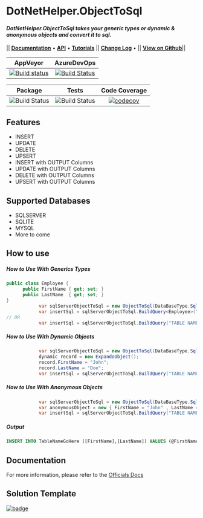 # DotNetHelper.ObjectToSql

#### *DotNetHelper.ObjectToSql takes your generic types or dynamic & anonymous objects and convert it to sql.* 

|| [**Documentation**][Docs] • [**API**][Docs-API] • [**Tutorials**][Docs-Tutorials] ||  [**Change Log**][Changelogs] • || [**View on Github**][Github]|| 

| AppVeyor | AzureDevOps |
| :-----: | :-----: |
| [![Build status](https://ci.appveyor.com/api/projects/status/0ogx4qcayyfnhkhk?svg=true)](https://ci.appveyor.com/project/TheMofaDe/dotnethelper-objecttosql)  | [![Build Status](https://dev.azure.com/Josephmcnealjr0013/DotNetHelper.ObjectToSql/_apis/build/status/TheMofaDe.DotNetHelper.ObjectToSql?branchName=master)](https://dev.azure.com/Josephmcnealjr0013/DotNetHelper.ObjectToSql/_build/latest?definitionId=5&branchName=master)  

| Package  | Tests | Code Coverage |
| :-----:  | :---: | :------: |
| ![Build Status][nuget-downloads]  | ![Build Status][tests]  | [![codecov](https://codecov.io/gh/TheMofaDe/DotNetHelper.ObjectToSql/branch/master/graph/badge.svg)](https://codecov.io/gh/TheMofaDe/DotNetHelper.ObjectToSql) |


## Features
+ INSERT
+ UPDATE
+ DELETE
+ UPSERT
+ INSERT with OUTPUT Columns
+ UPDATE with OUTPUT Columns
+ DELETE with OUTPUT Columns
+ UPSERT with OUTPUT Columns

## Supported Databases
+ SQLSERVER
+ SQLITE
+ MYSQL
+ More to come

## How to use
##### How to Use With Generics Types
```csharp
public class Employee {
      public FirstName { get; set; }
      public LastName  { get; set; }
}
            var sqlServerObjectToSql = new ObjectToSql(DataBaseType.SqlServer);
            var insertSql = sqlServerObjectToSql.BuildQuery<Employee>("TABLE NAME OR DEFAULT TO TYPE NAME", ActionType.Insert);
// OR 
            var insertSql = sqlServerObjectToSql.BuildQuery("TABLE NAME OR DEFAULT TO TYPE NAME", ActionType.Insert,typeof(Employee));
```

##### How to Use With Dynamic Objects
```csharp
            var sqlServerObjectToSql = new ObjectToSql(DataBaseType.SqlServer);
            dynamic record = new ExpandoObject();
            record.FirstName = "John";
            record.LastName = "Doe";
            var insertSql = sqlServerObjectToSql.BuildQuery("TABLE NAME OR DEFAULT TO TYPE NAME", ActionType.Insert,record);
```


##### How to Use With Anonymous Objects
```csharp
            var sqlServerObjectToSql = new ObjectToSql(DataBaseType.SqlServer);
            var anonymousObject = new { FirstName = "John" , LastName = "Doe"}
            var insertSql = sqlServerObjectToSql.BuildQuery("TABLE NAME OR DEFAULT TO TYPE NAME", ActionType.Insert,anonymousObject);
```
##### Output
```sql
INSERT INTO TableNameGoHere ([FirstName],[LastName]) VALUES (@FirstName,@LastName)
```


## Documentation
For more information, please refer to the [Officials Docs][Docs] 

## Solution Template
[![badge](https://img.shields.io/badge/Built%20With-DotNet--Starter--Template-orange.svg)](https://github.com/TheMofaDe/DotNet-Starter-Template)


<!-- Links. -->

[1]:  https://gist.github.com/davidfowl/ed7564297c61fe9ab814
[2]: http://themofade.github.io/DotNetHelper.ObjectToSql

[Cake]: https://gist.github.com/davidfowl/ed7564297c61fe9ab814
[Azure DevOps]: https://gist.github.com/davidfowl/ed7564297c61fe9ab814
[AppVeyor]: https://gist.github.com/davidfowl/ed7564297c61fe9ab814
[GitVersion]: https://gitversion.readthedocs.io/en/latest/
[Nuget]: https://gist.github.com/davidfowl/ed7564297c61fe9ab814
[Chocolately]: https://gist.github.com/davidfowl/ed7564297c61fe9ab814
[WiX]: http://wixtoolset.org/
[DocFx]: https://dotnet.github.io/docfx/
[Github]: https://github.com/TheMofaDe/DotNetHelper.ObjectToSql


<!-- Documentation Links. -->
[Docs]: https://themofade.github.io/DotNetHelper.ObjectToSql/index.html
[Docs-API]: https://themofade.github.io/DotNetHelper.ObjectToSql/api/DotNetHelper.ObjectToSql.Attribute.html
[Docs-Tutorials]: https://themofade.github.io/DotNetHelper.ObjectToSql/tutorials/index.html
[Docs-samples]: https://dotnet.github.io/docfx/
[Changelogs]: https://dotnet.github.io/docfx/


<!-- BADGES. -->

[nuget-downloads]: https://img.shields.io/nuget/dt/DotNetHelper.ObjectToSql.svg?style=flat-square
[tests]: https://img.shields.io/appveyor/tests/TheMofaDe/dotnethelper-objecttosql.svg?style=flat-square
[coverage-status]: https://dev.azure.com/Josephmcnealjr0013/DotNetHelper.ObjectToSql/_apis/build/status/TheMofaDe.DotNetHelper.ObjectToSql?branchName=master&jobName=Windows


[azure-windows]: https://dev.azure.com/Josephmcnealjr0013/DotNetHelper.ObjectToSql/_apis/build/status/TheMofaDe.DotNetHelper.ObjectToSql?branchName=master&jobName=Windows
[azure-linux]: https://dev.azure.com/Josephmcnealjr0013/DotNetHelper.ObjectToSql/_apis/build/status/TheMofaDe.DotNetHelper.ObjectToSql?branchName=master&jobName=Linux
[azure-macOS]: https://dev.azure.com/Josephmcnealjr0013/DotNetHelper.ObjectToSql/_apis/build/status/TheMofaDe.DotNetHelper.ObjectToSql?branchName=master&jobName=macOS



